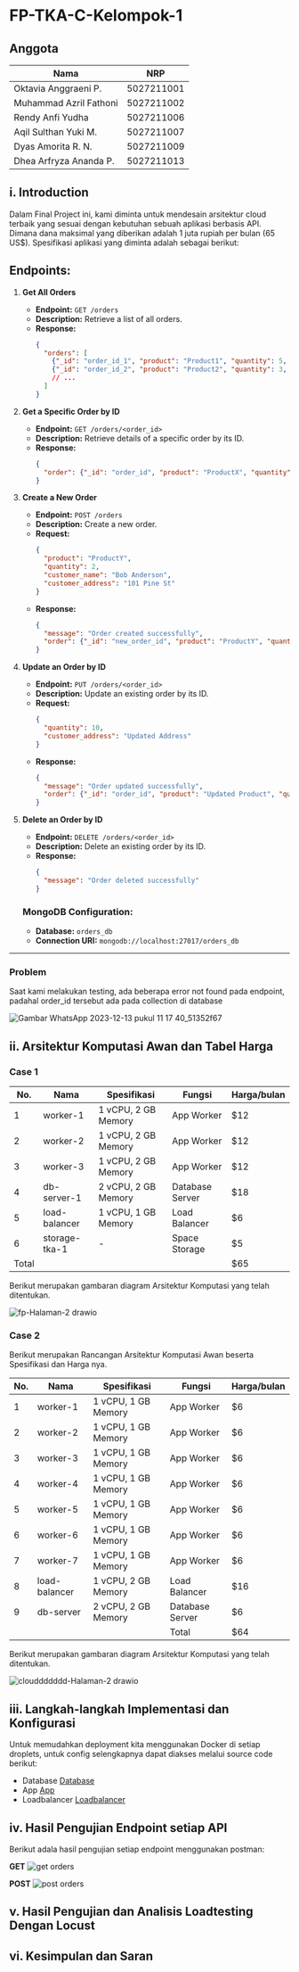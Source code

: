 # FP-TKA-C-Kelompok-1

## Anggota
| Nama | NRP |
|---------------------------|------------|
|Oktavia Anggraeni P. | 5027211001 |
|Muhammad Azril Fathoni | 5027211002 |
|Rendy Anfi Yudha| 5027211006 |
|Aqil Sulthan Yuki M. | 5027211007 |
|Dyas Amorita R. N. | 5027211009 |
|Dhea Arfryza Ananda P. | 5027211013 |


## i. Introduction

Dalam Final Project ini, kami diminta untuk mendesain arsitektur cloud terbaik yang sesuai dengan kebutuhan sebuah aplikasi berbasis API. Dimana dana maksimal yang diberikan adalah 1 juta rupiah per bulan (65 US$). Spesifikasi aplikasi yang diminta adalah sebagai berikut:
## Endpoints:

1. **Get All Orders**
   - **Endpoint:** `GET /orders`
   - **Description:** Retrieve a list of all orders.
   - **Response:**
     ```json
     {
       "orders": [
         {"_id": "order_id_1", "product": "Product1", "quantity": 5, "customer_name": "John Doe", "customer_address": "123 Main St"},
         {"_id": "order_id_2", "product": "Product2", "quantity": 3, "customer_name": "Jane Smith", "customer_address": "456 Oak St"},
         // ...
       ]
     }
     ```

2. **Get a Specific Order by ID**
   - **Endpoint:** `GET /orders/<order_id>`
   - **Description:** Retrieve details of a specific order by its ID.
   - **Response:**
     ```json
     {
       "order": {"_id": "order_id", "product": "ProductX", "quantity": 8, "customer_name": "Alice Johnson", "customer_address": "789 Elm St"}
     }
     ```

3. **Create a New Order**
   - **Endpoint:** `POST /orders`
   - **Description:** Create a new order.
   - **Request:**
     ```json
     {
       "product": "ProductY",
       "quantity": 2,
       "customer_name": "Bob Anderson",
       "customer_address": "101 Pine St"
     }
     ```
   - **Response:**
     ```json
     {
       "message": "Order created successfully",
       "order": {"_id": "new_order_id", "product": "ProductY", "quantity": 2, "customer_name": "Bob Anderson", "customer_address": "101 Pine St"}
     }
     ```

4. **Update an Order by ID**
   - **Endpoint:** `PUT /orders/<order_id>`
   - **Description:** Update an existing order by its ID.
   - **Request:**
     ```json
     {
       "quantity": 10,
       "customer_address": "Updated Address"
     }
     ```
   - **Response:**
     ```json
     {
       "message": "Order updated successfully",
       "order": {"_id": "order_id", "product": "Updated Product", "quantity": 10, "customer_name": "Existing Name", "customer_address": "Updated Address"}
     }
     ```

5. **Delete an Order by ID**
   - **Endpoint:** `DELETE /orders/<order_id>`
   - **Description:** Delete an existing order by its ID.
   - **Response:**
     ```json
     {
       "message": "Order deleted successfully"
     }
     ```

    ### MongoDB Configuration:

    - **Database:** `orders_db`
    - **Connection URI:** `mongodb://localhost:27017/orders_db`

---


### Problem
Saat kami melakukan testing, ada beberapa error not found pada endpoint, padahal order_id tersebut ada pada collection di database

![Gambar WhatsApp 2023-12-13 pukul 11 17 40_51352f67](https://github.com/dheaarfryza/FP-TKA-C-Kelompok-1/assets/89828723/4c5e69ec-9ff9-46f3-aaa1-a5ea40c6ad5e)


## ii. Arsitektur Komputasi Awan dan Tabel Harga

### Case 1
| No. | Nama | Spesifikasi | Fungsi | Harga/bulan |
|---|------------|-----------------|-------|----|
| 1 | worker-1 | 1 vCPU, 2 GB Memory | App Worker | $12 |
| 2 | worker-2 | 1 vCPU, 2 GB Memory | App Worker | $12 |
| 3 | worker-3 | 1 vCPU, 2 GB Memory | App Worker | $12 |
| 4 | db-server-1 | 2 vCPU, 2 GB Memory | Database Server | $18 |
| 5 | load-balancer | 1 vCPU, 1 GB Memory | Load Balancer | $6 |
| 6 | storage-tka-1 | - | Space Storage | $5 |
| Total | | | | $65 |

Berikut merupakan gambaran diagram Arsitektur Komputasi yang telah ditentukan.

![fp-Halaman-2 drawio](https://github.com/dheaarfryza/FP-TKA-C-Kelompok-1/assets/89828723/c78fe2f9-ab92-4dda-95d6-1798ee52fea0)

### Case 2

Berikut merupakan Rancangan Arsitektur Komputasi Awan beserta Spesifikasi dan Harga nya.

| No. | Nama | Spesifikasi | Fungsi | Harga/bulan |
|---|------------|-----------------|-------|----|
| 1 | worker-1 | 1 vCPU, 1 GB Memory | App Worker | $6 |
| 2 | worker-2 | 1 vCPU, 1 GB Memory | App Worker | $6 |
| 3 | worker-3 | 1 vCPU, 1 GB Memory | App Worker | $6 |
| 4 | worker-4 | 1 vCPU, 1 GB Memory | App Worker | $6 |
| 5 | worker-5 | 1 vCPU, 1 GB Memory | App Worker | $6 |
| 6 | worker-6 | 1 vCPU, 1 GB Memory | App Worker | $6 |
| 7 | worker-7 | 1 vCPU, 1 GB Memory | App Worker | $6 |
| 8 | load-balancer | 1 vCPU, 2 GB Memory | Load Balancer | $16 |
| 9 | db-server | 2 vCPU, 2 GB Memory | Database Server | $6 |
|  | |  | Total | $64 |

Berikut merupakan gambaran diagram Arsitektur Komputasi yang telah ditentukan.

![clouddddddd-Halaman-2 drawio](https://github.com/dheaarfryza/FP-TKA-C-Kelompok-1/assets/89828723/a15285ff-d4be-4486-abb0-7ae0830ac1d1)


## iii. Langkah-langkah Implementasi dan Konfigurasi

Untuk memudahkan deployment kita menggunakan Docker di setiap droplets, untuk config selengkapnya dapat diakses melalui source code berikut:

- Database
[Database](https://github.com/dheaarfryza/FP-TKA-C-Kelompok-1/tree/main/database)
- App
[App](https://github.com/dheaarfryza/FP-TKA-C-Kelompok-1/tree/main/app)
- Loadbalancer
[Loadbalancer](https://github.com/dheaarfryza/FP-TKA-C-Kelompok-1/tree/main/load-balancer)

## iv. Hasil Pengujian Endpoint setiap API

Berikut adala hasil pengujian setiap endpoint menggunakan postman:

**GET**
![get orders](https://github.com/dheaarfryza/FP-TKA-C-Kelompok-1/assets/89828723/479ad013-9300-4a8b-aa41-a9dd3300eea2)

**POST**
![post orders](https://github.com/dheaarfryza/FP-TKA-C-Kelompok-1/assets/89828723/41acf460-d601-4977-a314-c403fa66769b)

## v. Hasil Pengujian dan Analisis Loadtesting Dengan Locust


## vi. Kesimpulan dan Saran
